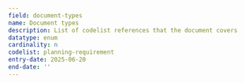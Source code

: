 ```yaml
---
field: document-types
name: Document types
description: List of codelist references that the document covers
datatype: enum
cardinality: n
codelist: planning-requirement
entry-date: 2025-06-20
end-date: ''
---
```

